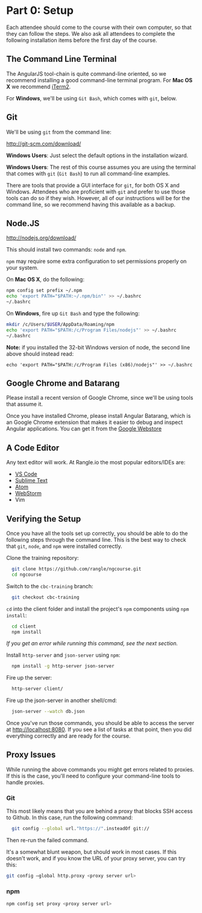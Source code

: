 # Part 0: Setup

Each attendee should come to the course with their own computer, so that they
can follow the steps. We also ask all attendees to complete the following
installation items before the first day of the course.

## The Command Line Terminal

The AngularJS tool-chain is quite command-line oriented, so we recommend
installing a good command-line terminal program. For __Mac OS X__ we recommend
[iTerm2](http://iterm2.com/).

For __Windows__, we'll be using `Git Bash`, which comes with `git`, below.

## Git

We'll be using `git` from the command line:

<http://git-scm.com/download/>

__Windows Users__: Just select the default options in the installation wizard.

__Windows Users__: The rest of this course assumes you are using the terminal
that comes with `git` (`Git Bash`) to run all command-line examples.

There are tools that provide a GUI interface for `git`, for both OS X and
Windows. Attendees who are proficient with `git` and prefer to use those tools
can do so if they wish. However, all of our instructions will be for the
command line, so we recommend having this available as a backup.

## Node.JS

<http://nodejs.org/download/>

This should install two commands: `node` and `npm`.

`npm` may require some extra configuration to set permissions properly on your
system.

On __Mac OS X__, do the following:

```sh
npm config set prefix ~/.npm
echo 'export PATH="$PATH:~/.npm/bin"' >> ~/.bashrc
~/.bashrc
```

On __Windows__, fire up `Git Bash` and type the following:

```sh
mkdir /c/Users/$USER/AppData/Roaming/npm
echo 'export PATH="$PATH:/c/Program Files/nodejs"' >> ~/.bashrc
~/.bashrc
```
__Note:__ if you installed the 32-bit Windows version of node, the second line
above should instead read:

```
echo 'export PATH="$PATH:/c/Program Files (x86)/nodejs"' >> ~/.bashrc
```

## Google Chrome and Batarang

Please install a recent version of Google Chrome, since we'll be using
tools that assume it.

Once you have installed Chrome, please install Angular Batarang, which is an
Google Chrome extension that makes it easier to debug and inspect Angular
applications. You can get it from the
[Google Webstore](https://chrome.google.com/webstore/detail/angularjs-batarang/ighdmehidhipcmcojjgiloacoafjmpfk?hl=en)

## A Code Editor

Any text editor will work. At Rangle.io the most popular editors/IDEs are:

* [VS Code](https://code.visualstudio.com/)
* [Sublime Text](http://www.sublimetext.com/)
* [Atom](https://atom.io/)
* [WebStorm](https://www.jetbrains.com/webstorm/)
* Vim

## Verifying the Setup

Once you have all the tools set up correctly, you should be able to do the
following steps through the command line. This is the best way to check that
`git`, `node`, and `npm` were installed correctly.

Clone the training repository:

```sh
  git clone https://github.com/rangle/ngcourse.git
  cd ngcourse
```

Switch to the `cbc-training` branch:

```sh
  git checkout cbc-training
```

`cd` into the client folder and install the project's `npm` components using `npm install`:

```sh
  cd client
  npm install
```

*If you get an error while running this command, see the next section.*

Install `http-server` and `json-server` using `npm`:

```sh
  npm install -g http-server json-server
```

Fire up the server:

```sh
  http-server client/
```

Fire up the json-server in another shell/cmd:

```sh
  json-server --watch db.json
```

Once you've run those commands, you should be able to access the server at
<http://localhost:8080>. If you see a list of tasks at that point, then you did
everything correctly and are ready for the course.

## Proxy Issues

While running the above commands you might get errors related to proxies.  If
this is the case, you'll need to configure your command-line tools to handle
proxies.

### Git
This most likely means that you are behind a proxy that blocks SSH access to
Github. In this case, run the following command:

```sh
  git config --global url."https://".insteadOf git://
```

Then re-run the failed command.

It's a somewhat blunt weapon, but should work in most cases. If this doesn't
work, and if you know the URL of your proxy server, you can try this:

```sh
git config —global http.proxy <proxy server url>
```

### npm

```sh
npm config set proxy <proxy server url>
```
